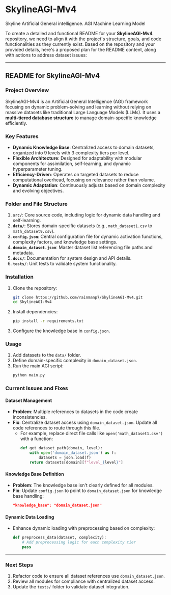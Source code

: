 # SkylineAGI-Mv4
Skyline Artificial General intelligence. AGI Machine Learning Model

To create a detailed and functional README for your **SkylineAGI-Mv4** repository, we need to align it with the project's structure, goals, and code functionalities as they currently exist. Based on the repository and your provided details, here's a proposed plan for the README content, along with actions to address dataset issues:

---

## **README for SkylineAGI-Mv4**

### **Project Overview**
SkylineAGI-Mv4 is an Artificial General Intelligence (AGI) framework focusing on dynamic problem-solving and learning without relying on massive datasets like traditional Large Language Models (LLMs). It uses a **multi-tiered database structure** to manage domain-specific knowledge efficiently.

### **Key Features**
- **Dynamic Knowledge Base**: Centralized access to domain datasets, organized into 9 levels with 3 complexity tiers per level.
- **Flexible Architecture**: Designed for adaptability with modular components for assimilation, self-learning, and dynamic hyperparameter tuning.
- **Efficiency-Driven**: Operates on targeted datasets to reduce computational overhead, focusing on relevance rather than volume.
- **Dynamic Adaptation**: Continuously adjusts based on domain complexity and evolving objectives.

### **Folder and File Structure**
1. **`src/`**: Core source code, including logic for dynamic data handling and self-learning.
2. **`data/`**: Stores domain-specific datasets (e.g., `math_dataset1.csv` to `math_dataset9.csv`).
3. **`config.json`**: Central configuration file for dynamic activation functions, complexity factors, and knowledge base settings.
4. **`domain_dataset.json`**: Master dataset list referencing file paths and metadata.
5. **`docs/`**: Documentation for system design and API details.
6. **`tests/`**: Unit tests to validate system functionality.

### **Installation**
1. Clone the repository:
   ```bash
   git clone https://github.com/rainmanp7/SkylineAGI-Mv4.git
   cd SkylineAGI-Mv4
   ```
2. Install dependencies:
   ```bash
   pip install -r requirements.txt
   ```
3. Configure the knowledge base in `config.json`.

### **Usage**
1. Add datasets to the `data/` folder.
2. Define domain-specific complexity in `domain_dataset.json`.
3. Run the main AGI script:
   ```bash
   python main.py
   ```

### **Current Issues and Fixes**
#### **Dataset Management**
- **Problem**: Multiple references to datasets in the code create inconsistencies.
- **Fix**: Centralize dataset access using `domain_dataset.json`. Update all code references to route through this file.
  - For example, replace direct file calls like `open('math_dataset1.csv')` with a function:
    ```python
    def get_dataset_path(domain, level):
        with open('domain_dataset.json') as f:
            datasets = json.load(f)
        return datasets[domain][f"level_{level}"]
    ```

#### **Knowledge Base Definition**
- **Problem**: The knowledge base isn't clearly defined for all modules.
- **Fix**: Update `config.json` to point to `domain_dataset.json` for knowledge base handling:
  ```json
  "knowledge_base": "domain_dataset.json"
  ```

#### **Dynamic Data Loading**
- Enhance dynamic loading with preprocessing based on complexity:
  ```python
  def preprocess_data(dataset, complexity):
      # Add preprocessing logic for each complexity tier
      pass
  ```

---

### **Next Steps**
1. Refactor code to ensure all dataset references use `domain_dataset.json`.
2. Review all modules for compliance with centralized dataset access.
3. Update the `tests/` folder to validate dataset integration.
